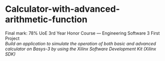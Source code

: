 # Calculator-with-advanced-arithmetic-function<br> 
Final mark: 78%
UoE 3rd Year Honor Course — Engineering Software 3 First Project<br>
*Build an application to simulate the operation of both basic and advanced calculator on Basys-3 by using the Xilinx Software Development Kit (Xilinx SDK)*
